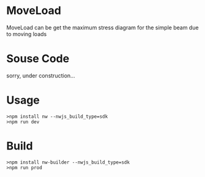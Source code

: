 # MoveLoad

MoveLoad can be get the maximum stress diagram for the simple beam due to moving loads

# Souse Code
sorry, under construction...

# Usage

```
>npm install nw --nwjs_build_type=sdk
>npm run dev
```

# Build

```
>npm install nw-builder --nwjs_build_type=sdk
>npm run prod

```

